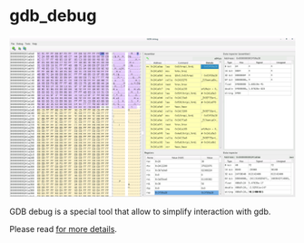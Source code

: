 gdb_debug
=========

<p align="center">
    <img src="https://github.com/Gris87/ngos/blob/master/tools/qt/gdb_debug/Screenshot.png?raw=true" alt="Screenshot"/>
</p>

GDB debug is a special tool that allow to simplify interaction with gdb.

Please read [for more details](../../../docs/0.%20Intro/7.%20Tools/8.%20GDB%20debug/README.md).
